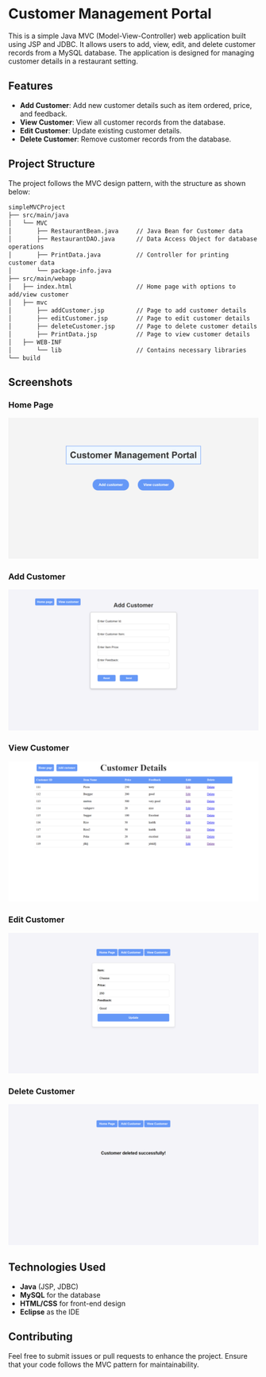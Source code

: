 # Customer Management Portal

This is a simple Java MVC (Model-View-Controller) web application built using JSP and JDBC. It allows users to add, view, edit, and delete customer records from a MySQL database. The application is designed for managing customer details in a restaurant setting.

## Features

- **Add Customer**: Add new customer details such as item ordered, price, and feedback.
- **View Customer**: View all customer records from the database.
- **Edit Customer**: Update existing customer details.
- **Delete Customer**: Remove customer records from the database.

## Project Structure

The project follows the MVC design pattern, with the structure as shown below:

```
simpleMVCProject
├── src/main/java
│   └── MVC
│       ├── RestaurantBean.java     // Java Bean for Customer data
│       ├── RestaurantDAO.java      // Data Access Object for database operations
│       ├── PrintData.java          // Controller for printing customer data
│       └── package-info.java
├── src/main/webapp
│   ├── index.html                  // Home page with options to add/view customer
│   ├── mvc
│       ├── addCustomer.jsp         // Page to add customer details
│       ├── editCustomer.jsp        // Page to edit customer details
│       ├── deleteCustomer.jsp      // Page to delete customer details
│       ├── PrintData.jsp           // Page to view customer details
│   ├── WEB-INF
│       └── lib                     // Contains necessary libraries
└── build
```

## Screenshots

### Home Page
![Home Page](https://github.com/narayanjagtap/CustomerManagementPortal-SimpleMVCproject/blob/main/images/home.png)

### Add Customer
![Edit Customer](https://github.com/narayanjagtap/CustomerManagementPortal-SimpleMVCproject/blob/main/images/add.png)

### View Customer
![Edit Customer](https://github.com/narayanjagtap/CustomerManagementPortal-SimpleMVCproject/blob/main/images/list.png)

### Edit Customer
![Edit Customer](https://github.com/narayanjagtap/CustomerManagementPortal-SimpleMVCproject/blob/main/images/update.png)

### Delete Customer
![Edit Customer](https://github.com/narayanjagtap/CustomerManagementPortal-SimpleMVCproject/blob/main/images/delete.png)


## Technologies Used

- **Java** (JSP, JDBC)
- **MySQL** for the database
- **HTML/CSS** for front-end design
- **Eclipse** as the IDE

## Contributing

Feel free to submit issues or pull requests to enhance the project. Ensure that your code follows the MVC pattern for maintainability.
